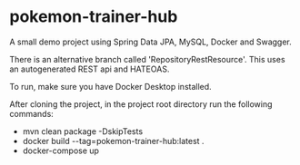 # pokemon-trainer-hub

A small demo project using Spring Data JPA, MySQL, Docker and Swagger.

There is an alternative branch called 'RepositoryRestResource'. This uses an autogenerated REST api and HATEOAS.

To run, make sure you have Docker Desktop installed.

After cloning the project, in the project root directory run the following commands:
- mvn clean package -DskipTests
- docker build --tag=pokemon-trainer-hub:latest .
- docker-compose up
